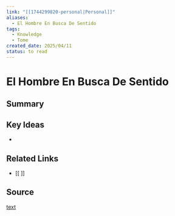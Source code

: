 ```yaml
---
link: "[[1744299820-personal|Personal]]"
aliases:
  - El Hombre En Busca De Sentido
tags:
  - Knowledge
  - Tome
created_date: 2025/04/11
status: to read
---
```

# El Hombre En Busca De Sentido

## Summary


## Key Ideas
- 

## Related Links
- [[ ]]

## Source
[text](url) 
